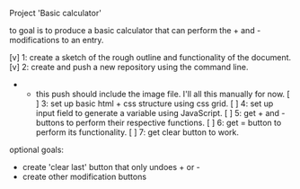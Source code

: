 Project 'Basic calculator'

to goal is to produce a basic calculator that can perform the + and -  modifications to an entry.

[v] 1: create a sketch of the rough outline and functionality of the document. 
[v] 2: create and push a new repository using the command line. 
- - this push should include the image file. I'll all this manually for now. 
[ ] 3: set up basic html + css structure using css grid. 
[ ] 4: set up input field to generate a variable using JavaScript. 
[ ] 5: get + and - buttons to perform their respective functions. 
[ ] 6: get = button to perform its functionality. 
[ ] 7: get clear button to work. 

optional goals:
- create 'clear last' button that only undoes + or -
- create other modification buttons
